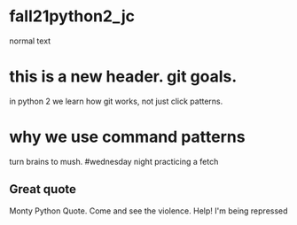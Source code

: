 # fall21python2_jc
normal text 
# this is a new header. git goals.
in python 2 we learn how git works, not just click patterns. 
# why we use command patterns
turn brains to mush. 
#wednesday night
practicing a fetch 

## Great quote 
Monty Python Quote. 
    Come and see the violence.
    Help! I'm being repressed
